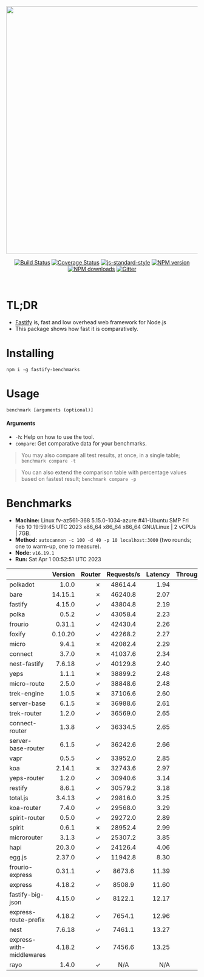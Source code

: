 <div align="center">
<img src="https://github.com/fastify/graphics/raw/master/full-logo.png" width="650" height="auto"/>
</div>

<div align="center">

[![Build Status](https://travis-ci.org/fastify/fastify.svg?branch=master)](https://travis-ci.org/fastify/fastify)
[![Coverage Status](https://coveralls.io/repos/github/fastify/fastify/badge.svg?branch=master)](https://coveralls.io/github/fastify/fastify?branch=master)
[![js-standard-style](https://img.shields.io/badge/code%20style-standard-brightgreen.svg?style=flat)](http://standardjs.com/)
[![NPM version](https://img.shields.io/npm/v/fastify.svg?style=flat)](https://www.npmjs.com/package/fastify)
[![NPM downloads](https://img.shields.io/npm/dm/fastify.svg?style=flat)](https://www.npmjs.com/package/fastify) [![Gitter](https://badges.gitter.im/gitterHQ/gitter.svg)](https://gitter.im/fastify)
</div>
<br />

# TL;DR

* [Fastify](https://github.com/fastify/fastify) is, fast and low overhead web framework for Node.js
* This package shows how fast it is comparatively.

# Installing

```
npm i -g fastify-benchmarks
```

# Usage

```
benchmark [arguments (optional)]
```

#### Arguments

* `-h`: Help on how to use the tool.
* `compare`: Get comparative data for your benchmarks.

> You may also compare all test results, at once, in a single table; `benchmark compare -t`

> You can also extend the comparison table with percentage values based on fastest result; `benchmark compare -p`
# Benchmarks
* __Machine:__ Linux fv-az561-368 5.15.0-1034-azure #41-Ubuntu SMP Fri Feb 10 19:59:45 UTC 2023 x86_64 x86_64 x86_64 GNU/Linux | 2 vCPUs | 7GB.
* __Method:__ `autocannon -c 100 -d 40 -p 10 localhost:3000` (two rounds; one to warm-up, one to measure).
* __Node:__ `v16.19.1`
* __Run:__ Sat Apr  1 00:52:51 UTC 2023

|                          | Version | Router | Requests/s | Latency | Throughput/Mb |
| :--                      | --:     | --:    | :-:        | --:     | --:           |
| polkadot                 | 1.0.0   | ✗      | 48614.4    | 1.94    | 8.67          |
| bare                     | 14.15.1 | ✗      | 46240.8    | 2.07    | 8.25          |
| fastify                  | 4.15.0  | ✓      | 43804.8    | 2.19    | 7.85          |
| polka                    | 0.5.2   | ✓      | 43058.4    | 2.23    | 7.68          |
| frourio                  | 0.31.1  | ✓      | 42430.4    | 2.26    | 7.61          |
| foxify                   | 0.10.20 | ✓      | 42268.2    | 2.27    | 6.93          |
| micro                    | 9.4.1   | ✗      | 42082.4    | 2.29    | 7.51          |
| connect                  | 3.7.0   | ✗      | 41037.6    | 2.34    | 7.32          |
| nest-fastify             | 7.6.18  | ✓      | 40129.8    | 2.40    | 6.74          |
| yeps                     | 1.1.1   | ✗      | 38899.2    | 2.48    | 6.94          |
| micro-route              | 2.5.0   | ✓      | 38848.6    | 2.48    | 6.93          |
| trek-engine              | 1.0.5   | ✗      | 37106.6    | 2.60    | 6.09          |
| server-base              | 6.1.5   | ✗      | 36988.6    | 2.61    | 6.60          |
| trek-router              | 1.2.0   | ✓      | 36569.0    | 2.65    | 6.00          |
| connect-router           | 1.3.8   | ✓      | 36334.5    | 2.65    | 6.48          |
| server-base-router       | 6.1.5   | ✓      | 36242.6    | 2.66    | 6.46          |
| vapr                     | 0.5.5   | ✓      | 33952.0    | 2.85    | 5.57          |
| koa                      | 2.14.1  | ✗      | 32743.6    | 2.97    | 5.84          |
| yeps-router              | 1.2.0   | ✓      | 30940.6    | 3.14    | 5.52          |
| restify                  | 8.6.1   | ✓      | 30579.2    | 3.18    | 5.51          |
| total.js                 | 3.4.13  | ✓      | 29816.0    | 3.25    | 9.13          |
| koa-router               | 7.4.0   | ✓      | 29568.0    | 3.29    | 5.27          |
| spirit-router            | 0.5.0   | ✓      | 29272.0    | 2.89    | 5.22          |
| spirit                   | 0.6.1   | ✗      | 28952.4    | 2.99    | 5.16          |
| microrouter              | 3.1.3   | ✓      | 25307.2    | 3.85    | 4.51          |
| hapi                     | 20.3.0  | ✓      | 24126.4    | 4.06    | 4.30          |
| egg.js                   | 2.37.0  | ✓      | 11942.8    | 8.30    | 4.20          |
| frourio-express          | 0.31.1  | ✓      | 8673.6     | 11.39   | 1.55          |
| express                  | 4.18.2  | ✓      | 8508.9     | 11.60   | 1.52          |
| fastify-big-json         | 4.15.0  | ✓      | 8122.1     | 12.17   | 93.44         |
| express-route-prefix     | 4.18.2  | ✓      | 7654.1     | 12.96   | 2.83          |
| nest                     | 7.6.18  | ✓      | 7461.1     | 13.27   | 1.70          |
| express-with-middlewares | 4.18.2  | ✓      | 7456.6     | 13.25   | 2.86          |
| rayo                     | 1.4.0   | ✓      | N/A        | N/A     | N/A           |
